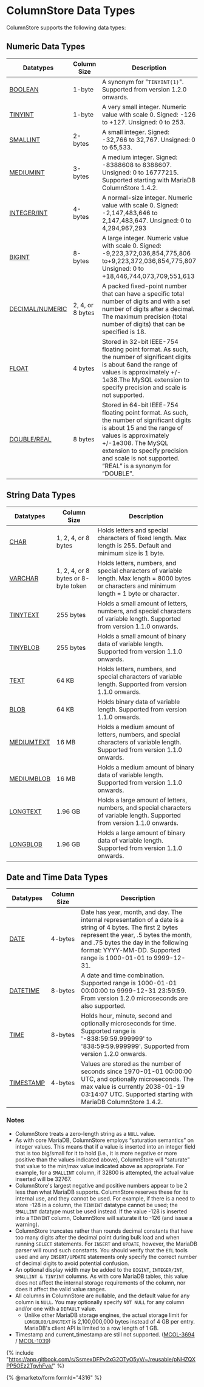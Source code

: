 # ColumnStore Data Types

ColumnStore supports the following data types:

## Numeric Data Types

| Datatypes                                                                                                         | Column Size      | Description                                                                                                                                                                                                                                                      |
| ----------------------------------------------------------------------------------------------------------------- | ---------------- | ---------------------------------------------------------------------------------------------------------------------------------------------------------------------------------------------------------------------------------------------------------------- |
| [BOOLEAN](https://app.gitbook.com/s/SsmexDFPv2xG2OTyO5yV/reference/data-types/numeric-data-types/boolean)         | 1-byte           | A synonym for "`TINYINT(1)`". Supported from version 1.2.0 onwards.                                                                                                                                                                                              |
| [TINYINT](https://app.gitbook.com/s/SsmexDFPv2xG2OTyO5yV/reference/data-types/numeric-data-types/tinyint)         | 1-byte           | A very small integer. Numeric value with scale 0. Signed: -126 to +127. Unsigned: 0 to 253.                                                                                                                                                                      |
| [SMALLINT](https://app.gitbook.com/s/SsmexDFPv2xG2OTyO5yV/reference/data-types/numeric-data-types/smallint)       | 2-bytes          | A small integer. Signed: -32,766 to 32,767. Unsigned: 0 to 65,533.                                                                                                                                                                                               |
| [MEDIUMINT](https://app.gitbook.com/s/SsmexDFPv2xG2OTyO5yV/reference/data-types/numeric-data-types/mediumint)     | 3-bytes          | A medium integer. Signed: -8388608 to 8388607. Unsigned: 0 to 16777215. Supported starting with MariaDB ColumnStore 1.4.2.                                                                                                                                       |
| [INTEGER/INT](https://app.gitbook.com/s/SsmexDFPv2xG2OTyO5yV/reference/data-types/numeric-data-types/int)         | 4-bytes          | A normal-size integer. Numeric value with scale 0. Signed: -2,147,483,646 to 2,147,483,647. Unsigned: 0 to 4,294,967,293                                                                                                                                         |
| [BIGINT](https://app.gitbook.com/s/SsmexDFPv2xG2OTyO5yV/reference/data-types/numeric-data-types/bigint)           | 8-bytes          | A large integer. Numeric value with scale 0. Signed: -9,223,372,036,854,775,806 to+9,223,372,036,854,775,807 Unsigned: 0 to +18,446,744,073,709,551,613                                                                                                          |
| [DECIMAL/NUMERIC](https://app.gitbook.com/s/SsmexDFPv2xG2OTyO5yV/reference/data-types/numeric-data-types/decimal) | 2, 4, or 8 bytes | A packed fixed-point number that can have a specific total number of digits and with a set number of digits after a decimal. The maximum precision (total number of digits) that can be specified is 18.                                                         |
| [FLOAT](https://app.gitbook.com/s/SsmexDFPv2xG2OTyO5yV/reference/data-types/numeric-data-types/float)             | 4 bytes          | Stored in 32-bit IEEE-754 floating point format. As such, the number of significant digits is about 6and the range of values is approximately +/- 1e38.The MySQL extension to specify precision and scale is not supported.                                      |
| [DOUBLE/REAL](https://app.gitbook.com/s/SsmexDFPv2xG2OTyO5yV/reference/data-types/numeric-data-types/double)      | 8 bytes          | Stored in 64-bit IEEE-754 floating point format. As such, the number of significant digits is about 15 and the range of values is approximately +/-1e308. The MySQL extension to specify precision and scale is not supported. “REAL” is a synonym for “DOUBLE”. |

## String Data Types

| Datatypes                                                                                                      | Column Size                         | Description                                                                                                                                        |
| -------------------------------------------------------------------------------------------------------------- | ----------------------------------- | -------------------------------------------------------------------------------------------------------------------------------------------------- |
| [CHAR](https://app.gitbook.com/s/SsmexDFPv2xG2OTyO5yV/reference/data-types/string-data-types/char)             | 1, 2, 4, or 8 bytes                 | Holds letters and special characters of fixed length. Max length is 255. Default and minimum size is 1 byte.                                       |
| [VARCHAR](https://app.gitbook.com/s/SsmexDFPv2xG2OTyO5yV/reference/data-types/string-data-types/varchar)       | 1, 2, 4, or 8 bytes or 8-byte token | Holds letters, numbers, and special characters of variable length. Max length = 8000 bytes or characters and minimum length = 1 byte or character. |
| [TINYTEXT](https://app.gitbook.com/s/SsmexDFPv2xG2OTyO5yV/reference/data-types/string-data-types/tinytext)     | 255 bytes                           | Holds a small amount of letters, numbers, and special characters of variable length. Supported from version 1.1.0 onwards.                         |
| [TINYBLOB](https://app.gitbook.com/s/SsmexDFPv2xG2OTyO5yV/reference/data-types/string-data-types/tinyblob)     | 255 bytes                           | Holds a small amount of binary data of variable length. Supported from version 1.1.0 onwards.                                                      |
| [TEXT](https://app.gitbook.com/s/SsmexDFPv2xG2OTyO5yV/reference/data-types/string-data-types/text)             | 64 KB                               | Holds letters, numbers, and special characters of variable length. Supported from version 1.1.0 onwards.                                           |
| [BLOB](https://app.gitbook.com/s/SsmexDFPv2xG2OTyO5yV/reference/data-types/string-data-types/blob)             | 64 KB                               | Holds binary data of variable length. Supported from version 1.1.0 onwards.                                                                        |
| [MEDIUMTEXT](https://app.gitbook.com/s/SsmexDFPv2xG2OTyO5yV/reference/data-types/string-data-types/mediumtext) | 16 MB                               | Holds a medium amount of letters, numbers, and special characters of variable length. Supported from version 1.1.0 onwards.                        |
| [MEDIUMBLOB](https://app.gitbook.com/s/SsmexDFPv2xG2OTyO5yV/reference/data-types/string-data-types/mediumblob) | 16 MB                               | Holds a medium amount of binary data of variable length. Supported from version 1.1.0 onwards.                                                     |
| [LONGTEXT](https://app.gitbook.com/s/SsmexDFPv2xG2OTyO5yV/reference/data-types/string-data-types/longtext)     | 1.96 GB                             | Holds a large amount of letters, numbers, and special characters of variable length. Supported from version 1.1.0 onwards.                         |
| [LONGBLOB](https://app.gitbook.com/s/SsmexDFPv2xG2OTyO5yV/reference/data-types/string-data-types/longblob)     | 1.96 GB                             | Holds a large amount of binary data of variable length. Supported from version 1.1.0 onwards.                                                      |

## Date and Time Data Types

| Datatypes                                                                                                           | Column Size | Description                                                                                                                                                                                                                                                    |
| ------------------------------------------------------------------------------------------------------------------- | ----------- | -------------------------------------------------------------------------------------------------------------------------------------------------------------------------------------------------------------------------------------------------------------- |
| [DATE](https://app.gitbook.com/s/SsmexDFPv2xG2OTyO5yV/reference/data-types/date-and-time-data-types/date)           | 4-bytes     | Date has year, month, and day. The internal representation of a date is a string of 4 bytes. The first 2 bytes represent the year, .5 bytes the month, and .75 bytes the day in the following format: YYYY-MM-DD. Supported range is 1000-01-01 to 9999-12-31. |
| [DATETIME](https://app.gitbook.com/s/SsmexDFPv2xG2OTyO5yV/reference/data-types/date-and-time-data-types/datetime)   | 8-bytes     | A date and time combination. Supported range is 1000-01-01 00:00:00 to 9999-12-31 23:59:59. From version 1.2.0 microseconds are also supported.                                                                                                                |
| [TIME](https://app.gitbook.com/s/SsmexDFPv2xG2OTyO5yV/reference/data-types/date-and-time-data-types/time)           | 8-bytes     | Holds hour, minute, second and optionally microseconds for time. Supported range is '-838:59:59.999999' to '838:59:59.999999'. Supported from version 1.2.0 onwards.                                                                                           |
| [TIMESTAMP](https://app.gitbook.com/s/SsmexDFPv2xG2OTyO5yV/reference/data-types/date-and-time-data-types/timestamp) | 4-bytes     | Values are stored as the number of seconds since 1970-01-01 00:00:00 UTC, and optionally microseconds. The max value is currently 2038-01-19 03:14:07 UTC. Supported starting with MariaDB ColumnStore 1.4.2.                                                  |

### Notes

* ColumnStore treats a zero-length string as a `NULL` value.
* As with core MariaDB, ColumnStore employs “saturation semantics” on integer values. This means that if a value is inserted into an integer field that is too big/small for it to hold (i.e., it is more negative or more positive than the values indicated above), ColumnStore will “saturate” that value to the min/max value indicated above as appropriate. For example, for a `SMALLINT` column, if 32800 is attempted, the actual value inserted will be 32767.
* ColumnStore's largest negative and positive numbers appear to be 2 less than what MariaDB supports. ColumnStore reserves these for its internal use, and they cannot be used. For example, if there is a need to store -128 in a column, the `TINYINT` datatype cannot be used; the `SMALLINT` datatype must be used instead. If the value -128 is inserted into a `TINYINT` column, ColumnStore will saturate it to -126 (and issue a warning).
* ColumnStore truncates rather than rounds decimal constants that have too many digits after the decimal point during bulk load and when running `SELECT` statements. For `INSERT` and `UPDATE`, however, the MariaDB parser will round such constants. You should verify that the `ETL` tools used and any `INSERT/UPDATE` statements only specify the correct number of decimal digits to avoid potential confusion.
* An optional display width may be added to the `BIGINT`, `INTEGER/INT`, `SMALLINT & TINYINT` columns. As with core MariaDB tables, this value does not affect the internal storage requirements of the column, nor does it affect the valid value ranges.
* All columns in ColumnStore are nullable, and the default value for any column is `NULL`. You may optionally specify `NOT NULL` for any column and/or one with a `DEFAULT` value.
  * Unlike other MariaDB storage engines, the actual storage limit for `LONGBLOB/LONGTEXT` is 2,100,000,000 bytes instead of 4 GB per entry. MariaDB's client API is limited to a row length of 1 GB.
* Timestamp and current\_timestamp are still not supported. ([MCOL-3694](https://jira.mariadb.org/browse/MCOL-3694) / [MCOL-1039](https://jira.mariadb.org/browse/MCOL-1039))

{% include "https://app.gitbook.com/s/SsmexDFPv2xG2OTyO5yV/~/reusable/pNHZQXPP5OEz2TgvhFva/" %}

{% @marketo/form formId="4316" %}
